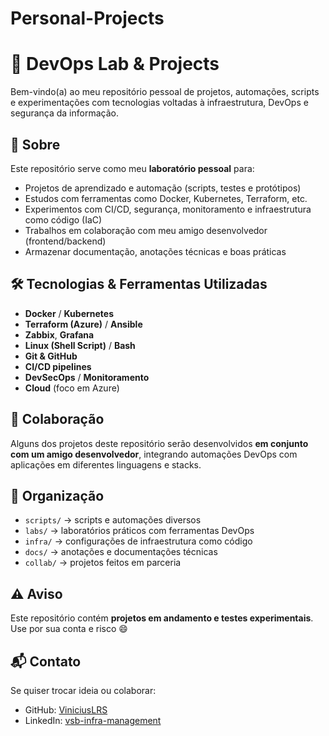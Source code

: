 # Personal-Projects

# 🧠 DevOps Lab & Projects

Bem-vindo(a) ao meu repositório pessoal de projetos, automações, scripts e experimentações com tecnologias voltadas à infraestrutura, DevOps e segurança da informação.

## 📌 Sobre

Este repositório serve como meu **laboratório pessoal** para:

- Projetos de aprendizado e automação (scripts, testes e protótipos)
- Estudos com ferramentas como Docker, Kubernetes, Terraform, etc.
- Experimentos com CI/CD, segurança, monitoramento e infraestrutura como código (IaC)
- Trabalhos em colaboração com meu amigo desenvolvedor (frontend/backend)
- Armazenar documentação, anotações técnicas e boas práticas

## 🛠️ Tecnologias & Ferramentas Utilizadas

- **Docker** / **Kubernetes**
- **Terraform (Azure)** / **Ansible**
- **Zabbix**, **Grafana**
- **Linux (Shell Script)** / **Bash**
- **Git & GitHub**
- **CI/CD pipelines**
- **DevSecOps** / **Monitoramento**
- **Cloud** (foco em Azure)

## 🤝 Colaboração

Alguns dos projetos deste repositório serão desenvolvidos **em conjunto com um amigo desenvolvedor**, integrando automações DevOps com aplicações em diferentes linguagens e stacks.

## 📂 Organização

- `scripts/` → scripts e automações diversos
- `labs/` → laboratórios práticos com ferramentas DevOps
- `infra/` → configurações de infraestrutura como código
- `docs/` → anotações e documentações técnicas
- `collab/` → projetos feitos em parceria

## ⚠️ Aviso

Este repositório contém **projetos em andamento e testes experimentais**. Use por sua conta e risco 😄

## 📬 Contato

Se quiser trocar ideia ou colaborar:

- GitHub: [ViniciusLRS](https://github.com/ViniciusLRS)
- LinkedIn: [vsb-infra-management](https://linkedin.com/in/vsb-infra-management)
